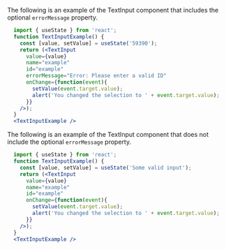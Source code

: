 The following is an example of the TextInput component that includes the optional `errorMessage` property. 
```jsx
  import { useState } from 'react';
  function TextInputExample() {
    const [value, setValue] = useState('59390');
    return (<TextInput
      value={value}
      name="example"
      id="example"
      errorMessage="Error: Please enter a valid ID"
      onChange={function(event){
        setValue(event.target.value);
        alert('You changed the selection to ' + event.target.value);
      }}
    />);
  }
  <TextInputExample />
```

The following is an example of the TextInput component that does not include the optional `errorMessage` property. 
```jsx
  import { useState } from 'react';
  function TextInputExample() {
    const [value, setValue] = useState('Some valid input');
    return (<TextInput
      value={value}
      name="example"
      id="example"
      onChange={function(event){
        setValue(event.target.value);
        alert('You changed the selection to ' + event.target.value);
      }}
    />);
  }
  <TextInputExample />
```